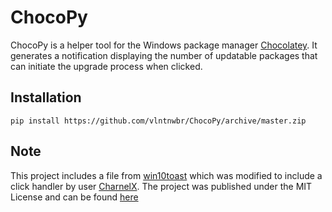 # ChocoPy
ChocoPy is a helper tool for the Windows package manager [Chocolatey][1]. It
generates a notification displaying the number of updatable packages that can
initiate the upgrade process when clicked.

## Installation
`pip install https://github.com/vlntnwbr/ChocoPy/archive/master.zip`

## Note
This project includes a file from [win10toast][2] which was modified to include a
click handler by user [CharnelX][3]. The project was published under the MIT
License and can be found [here][4]

[1]: https://chocolatey.org/
[2]: https://pypi.org/project/win10toast/
[3]: https://github.com/Charnelx
[4]: https://github.com/Charnelx/Windows-10-Toast-Notifications